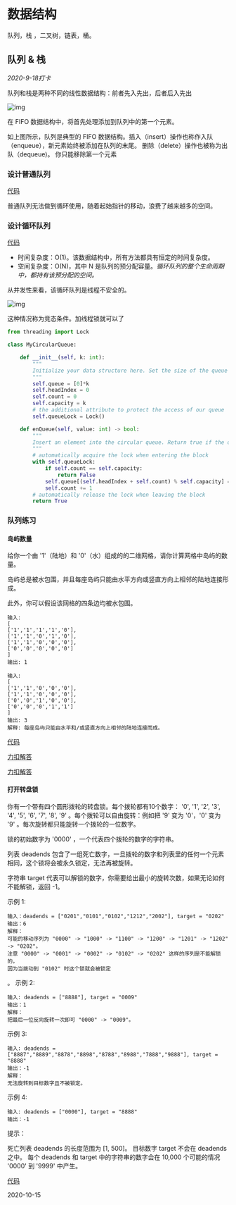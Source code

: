 # 数据结构

队列，栈 ，二叉树，链表，桶。





## 队列 & 栈

*2020-9-18打卡*

队列和栈是两种不同的线性数据结构：前者先入先出，后者后入先出

![img](https://aliyun-lc-upload.oss-cn-hangzhou.aliyuncs.com/aliyun-lc-upload/uploads/2018/08/14/screen-shot-2018-05-03-at-151021.png)

在 FIFO 数据结构中，将首先处理添加到队列中的第一个元素。

如上图所示，队列是典型的 FIFO 数据结构。插入（insert）操作也称作入队（enqueue），新元素始终被添加在队列的末尾。 删除（delete）操作也被称为出队（dequeue)。 你只能移除第一个元素



### 设计普通队列
[代码](https://github.com/402test/data-structure/blob/master/Queue/queue_1.py)


普通队列无法做到循环使用，随着起始指针的移动，浪费了越来越多的空间。

### 设计循环队列
[代码](https://github.com/402test/data-structure/blob/master/Queue/queue_2.py)
- 时间复杂度：O(1)。该数据结构中，所有方法都具有恒定的时间复杂度。
- 空间复杂度：O(N)，其中 N 是队列的预分配容量。*循环队列的整个生命周期中，都持有该预分配的空间。*



从并发性来看，该循环队列是线程不安全的。

![img](https://pic.leetcode-cn.com/Figures/622/622_concurrency.png)

这种情况称为竞态条件。加线程锁就可以了



```python
from threading import Lock

class MyCircularQueue:

    def __init__(self, k: int):
        """
        Initialize your data structure here. Set the size of the queue to be k.
        """
        self.queue = [0]*k
        self.headIndex = 0
        self.count = 0
        self.capacity = k
        # the additional attribute to protect the access of our queue
        self.queueLock = Lock()

    def enQueue(self, value: int) -> bool:
        """
        Insert an element into the circular queue. Return true if the operation is successful.
        """
        # automatically acquire the lock when entering the block
        with self.queueLock:
            if self.count == self.capacity:
                return False
            self.queue[(self.headIndex + self.count) % self.capacity] = value
            self.count += 1
        # automatically release the lock when leaving the block
        return True

```
### 队列练习

#### 岛屿数量

给你一个由 '1'（陆地）和 '0'（水）组成的的二维网格，请你计算网格中岛屿的数量。

岛屿总是被水包围，并且每座岛屿只能由水平方向或竖直方向上相邻的陆地连接形成。

此外，你可以假设该网格的四条边均被水包围。

```
输入:
[
['1','1','1','1','0'],
['1','1','0','1','0'],
['1','1','0','0','0'],
['0','0','0','0','0']
]
输出: 1

```

```
输入:
[
['1','1','0','0','0'],
['1','1','0','0','0'],
['0','0','1','0','0'],
['0','0','0','1','1']
]
输出: 3
解释: 每座岛屿只能由水平和/或竖直方向上相邻的陆地连接而成。

```



[代码](https://github.com/402test/data-structure/blob/master/Queue/queue_3.py)

[力扣解答](https://github.com/402test/data-structure/blob/master/Queue/leetcode-queue-1.py)

[力扣解答](https://github.com/402test/data-structure/blob/master/Queue/leetcode-queue-2.py)

#### 打开转盘锁



你有一个带有四个圆形拨轮的转盘锁。每个拨轮都有10个数字： '0', '1', '2', '3', '4', '5', '6', '7', '8', '9' 。每个拨轮可以自由旋转：例如把 '9' 变为  '0'，'0' 变为 '9' 。每次旋转都只能旋转一个拨轮的一位数字。

锁的初始数字为 '0000' ，一个代表四个拨轮的数字的字符串。

列表 deadends 包含了一组死亡数字，一旦拨轮的数字和列表里的任何一个元素相同，这个锁将会被永久锁定，无法再被旋转。

字符串 target 代表可以解锁的数字，你需要给出最小的旋转次数，如果无论如何不能解锁，返回 -1。

 

示例 1:

```
输入：deadends = ["0201","0101","0102","1212","2002"], target = "0202"
输出：6
解释：
可能的移动序列为 "0000" -> "1000" -> "1100" -> "1200" -> "1201" -> "1202" -> "0202"。
注意 "0000" -> "0001" -> "0002" -> "0102" -> "0202" 这样的序列是不能解锁的，
因为当拨动到 "0102" 时这个锁就会被锁定
```

。
示例 2:

```
输入: deadends = ["8888"], target = "0009"
输出：1
解释：
把最后一位反向旋转一次即可 "0000" -> "0009"。
```


示例 3:

```
输入: deadends = ["8887","8889","8878","8898","8788","8988","7888","9888"], target = "8888"
输出：-1
解释：
无法旋转到目标数字且不被锁定。
```


示例 4:

```
输入: deadends = ["0000"], target = "8888"
输出：-1
```


提示：

死亡列表 deadends 的长度范围为 [1, 500]。
目标数字 target 不会在 deadends 之中。
每个 deadends 和 target 中的字符串的数字会在 10,000 个可能的情况 '0000' 到 '9999' 中产生。

[代码](https://github.com/402test/data-structure/blob/master/Queue/queue_4.py)

2020-10-15
